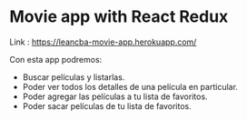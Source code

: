 # Movie app with React Redux

Link : https://leancba-movie-app.herokuapp.com/

Con esta app podremos:

* Buscar películas y listarlas.
* Poder ver todos los detalles de una película en particular.
* Poder agregar las películas a tu lista de favoritos.
* Poder sacar películas de tu lista de favoritos.




